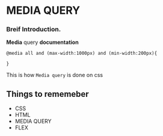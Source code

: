 # MEDIA QUERY
### Breif Introduction.
__Media__ query **documentation**

```
@media all and (max-width:1000px) and (min-width:200px){

}

```
This is how `Media query` is done on css

## Things to rememeber
* CSS
* HTML
* MEDIA QUERY
* FLEX
